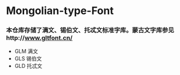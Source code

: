 # Mongolian-type-Font
### 本仓库存储了满文、锡伯文、托忒文标准字库。蒙古文字库参见http://www.gltfont.cn/
- GLM 满文
- GLS 锡伯文
- GLD 托忒文
